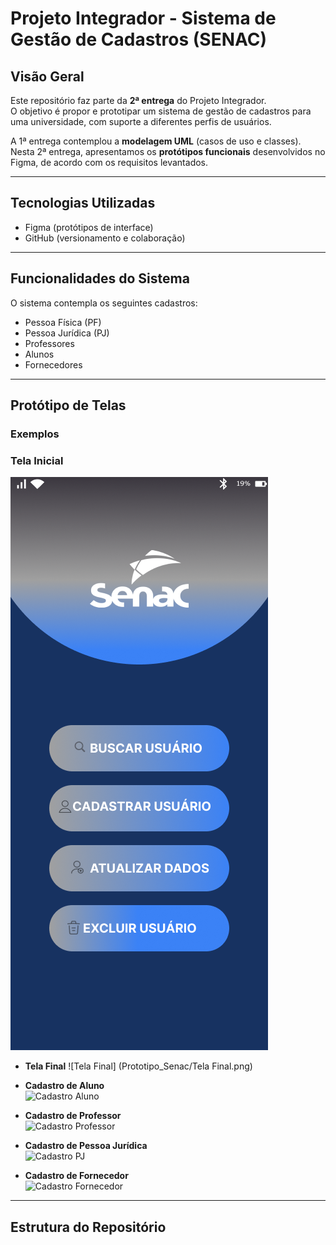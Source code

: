 # Projeto Integrador - Sistema de Gestão de Cadastros (SENAC)

## Visão Geral
Este repositório faz parte da **2ª entrega** do Projeto Integrador.  
O objetivo é propor e prototipar um sistema de gestão de cadastros para uma universidade, com suporte a diferentes perfis de usuários.

A 1ª entrega contemplou a **modelagem UML** (casos de uso e classes).  
Nesta 2ª entrega, apresentamos os **protótipos funcionais** desenvolvidos no Figma, de acordo com os requisitos levantados.

---

##  Tecnologias Utilizadas
- Figma (protótipos de interface)  
- GitHub (versionamento e colaboração)  

---

## Funcionalidades do Sistema
O sistema contempla os seguintes cadastros:

- Pessoa Física (PF)  
- Pessoa Jurídica (PJ)  
- Professores  
- Alunos  
- Fornecedores  


---

## Protótipo de Telas

### Exemplos
### Tela Inicial
![Tela Inicial](Prototipo_Senac/tela_inicial.png)

- **Tela Final**
 ![Tela Final] (Prototipo_Senac/Tela Final.png)

- **Cadastro de Aluno**  
![Cadastro Aluno](prototype/cadastro_aluno.png)  

- **Cadastro de Professor**  
![Cadastro Professor](prototype/cadastro_professor.png)  

- **Cadastro de Pessoa Jurídica**  
![Cadastro PJ](prototype/cadastro_pj.png)  

- **Cadastro de Fornecedor**  
![Cadastro Fornecedor](prototype/cadastro_fornecedor.png)  

---

## Estrutura do Repositório
